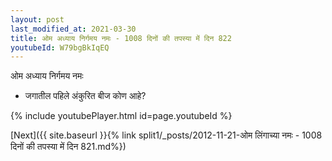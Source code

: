 ```yaml
---
layout: post
last_modified_at: 2021-03-30
title: ओम अध्याय निर्गमय नमः - 1008 दिनों की तपस्या में दिन 822
youtubeId: W79bgBkIqEQ
---
```

 
 
 ओम अध्याय निर्गमय नमः  
 
 -  जगातील पहिले अंकुरित बीज कोण आहे? 
 
  
 
  
 
 
 
 
 
 


{% include youtubePlayer.html id=page.youtubeId %}
 
[Next]({{ site.baseurl }}{% link  split1/_posts/2012-11-21-ओम लिंगाच्या नमः - 1008 दिनों की तपस्या में दिन 821.md%})
 
